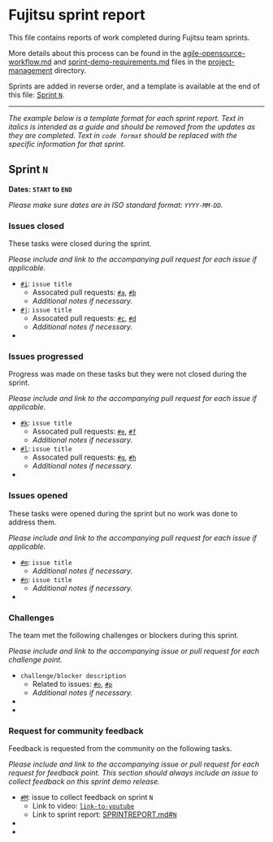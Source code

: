 # Fujitsu sprint report

This file contains reports of work completed during Fujitsu team sprints.

More details about this process can be found in the [agile-opensource-workflow.md](project-management/agile-opensource-workflow.md) and [sprint-demo-requirements.md](project-management/sprint-demo-requirements.md) files in the [project-management](project-management) directory.

Sprints are added in reverse order, and a template is available at the end of this file: [Sprint `N`](#sprint-n).

---

*The example below is a template format for each sprint report.*
*Text in italics is intended as a guide and should be removed from the updates as they are completed.*
*Text in `code format` should be replaced with the specific information for that sprint.*

## Sprint `N`

**Dates: `START` to `END`**

*Please make sure dates are in ISO standard format: `YYYY-MM-DD`.*

### Issues closed

These tasks were closed during the sprint.

*Please include and link to the accompanying pull request for each issue if applicable.*

* [`#i`](https://github.com/alan-turing-institute/AutisticaCitizenScience/issues/`i`): `issue title`
  * Assocated pull requests: [`#a`](https://github.com/alan-turing-institute/AutisticaCitizenScience/pull/`a`), [`#b`](https://github.com/alan-turing-institute/AutisticaCitizenScience/issues/`b`)
  * *Additional notes if necessary.*
* [`#j`](https://github.com/alan-turing-institute/AutisticaCitizenScience/issues/`j`): `issue title`
  * Assocated pull requests: [`#c`](https://github.com/alan-turing-institute/AutisticaCitizenScience/pull/`c`), [`#d`](https://github.com/alan-turing-institute/AutisticaCitizenScience/issues/`d`)
  * *Additional notes if necessary.*
*

### Issues progressed

Progress was made on these tasks but they were not closed during the sprint.

*Please include and link to the accompanying pull request for each issue if applicable.*

* [`#k`](https://github.com/alan-turing-institute/AutisticaCitizenScience/issues/`k`): `issue title`
  * Assocated pull requests: [`#e`](https://github.com/alan-turing-institute/AutisticaCitizenScience/pull/`e`), [`#f`](https://github.com/alan-turing-institute/AutisticaCitizenScience/issues/`f`)
  * *Additional notes if necessary.*
* [`#l`](https://github.com/alan-turing-institute/AutisticaCitizenScience/issues/`l`): `issue title`
  * Assocated pull requests: [`#g`](https://github.com/alan-turing-institute/AutisticaCitizenScience/pull/`g`), [`#h`](https://github.com/alan-turing-institute/AutisticaCitizenScience/issues/`h`)
  * *Additional notes if necessary.*
*

### Issues opened

These tasks were opened during the sprint but no work was done to address them.

*Please include and link to the accompanying pull request for each issue if applicable.*

* [`#m`](https://github.com/alan-turing-institute/AutisticaCitizenScience/issues/`m`): `issue title`
  * *Additional notes if necessary.*
* [`#n`](https://github.com/alan-turing-institute/AutisticaCitizenScience/issues/`n`): `issue title`
  * *Additional notes if necessary.*
*

### Challenges

The team met the following challenges or blockers during this sprint.

*Please include and link to the accompanying issue or pull request for each challenge point.*

* `challenge/blocker description`
  * Related to issues: [`#o`](https://github.com/alan-turing-institute/AutisticaCitizenScience/issues/`o`), [`#p`](https://github.com/alan-turing-institute/AutisticaCitizenScience/issues/`p`)
  * *Additional notes if necessary.*
*
*

### Request for community feedback

Feedback is requested from the community on the following tasks.

*Please include and link to the accompanying issue or pull request for each request for feedback point.*
*This section should always include an issue to collect feedback on this sprint demo release.*

* [`#M`](https://github.com/alan-turing-institute/AutisticaCitizenScience/issues/`M`): issue to collect feedback on sprint `N`
  * Link to video: [`link-to-youtube`](`link-to-youtube`)
  * Link to sprint report: [SPRINTREPORT.md#`N`](SPRINTREPORT.md#sprint-`N`)
*
*

